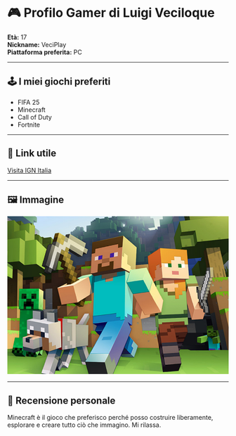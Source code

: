 # 🎮 Profilo Gamer di Luigi Veciloque

**Età:** 17   
**Nickname:** VeciPlay  
**Piattaforma preferita:** PC

---

## 🕹️ I miei giochi preferiti
- FIFA 25
- Minecraft
- Call of Duty
- Fortnite

---

## 🔗 Link utile
[Visita IGN Italia](https://it.ign.com/)

---

## 🖼️ Immagine
![minecraft](minecraft2.jpeg)

---

## 📝 Recensione personale
Minecraft è il gioco che preferisco perché posso costruire liberamente, esplorare e creare tutto ciò che immagino. Mi rilassa.


